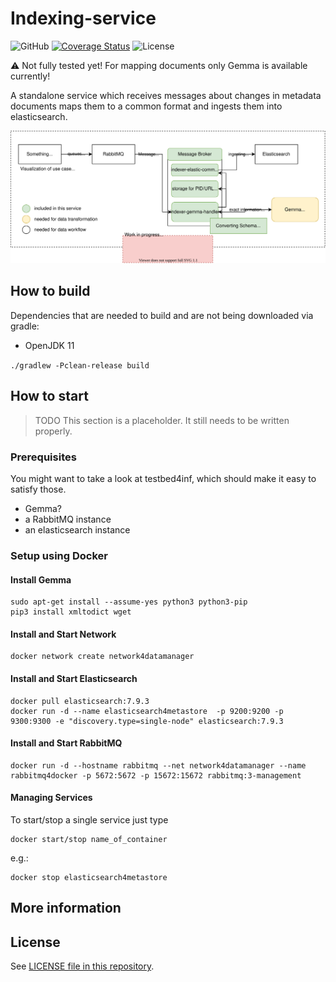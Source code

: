 # Indexing-service

![GitHub](../../actions/workflows/gradle.yml/badge.svg)
[![Coverage Status](https://coveralls.io/repos/github/VolkerHartmann/testAction/badge.svg?branch=master)](https://coveralls.io/github/VolkerHartmann/testAction?branch=master)
![License](https://img.shields.io/github/license/kit-data-manager/indexing-service.svg)

:warning:
Not fully tested yet!
For mapping documents only Gemma is available currently!

A standalone service which receives messages about changes in metadata documents maps them to a common format and ingests them into elasticsearch.

![Visualization of use case structure.](use-case.drawio.svg)


## How to build

Dependencies that are needed to build and are not being downloaded via gradle:

- OpenJDK 11

`./gradlew -Pclean-release build`

## How to start

> TODO This section is a placeholder. It still needs to be written properly.

### Prerequisites

You might want to take a look at testbed4inf, which should make it easy to satisfy those.

- Gemma?
- a RabbitMQ instance
- an elasticsearch instance

### Setup using Docker
#### Install Gemma
```
sudo apt-get install --assume-yes python3 python3-pip 
pip3 install xmltodict wget
```

#### Install and Start Network
```
docker network create network4datamanager
```

#### Install and Start Elasticsearch
```
docker pull elasticsearch:7.9.3
docker run -d --name elasticsearch4metastore  -p 9200:9200 -p 9300:9300 -e "discovery.type=single-node" elasticsearch:7.9.3
```

#### Install and Start RabbitMQ
```
docker run -d --hostname rabbitmq --net network4datamanager --name rabbitmq4docker -p 5672:5672 -p 15672:15672 rabbitmq:3-management
```
#### Managing Services
To start/stop a single service just type
```
docker start/stop name_of_container
```
e.g.:
```
docker stop elasticsearch4metastore
```


## More information

## License

See [LICENSE file in this repository](LICENSE).
